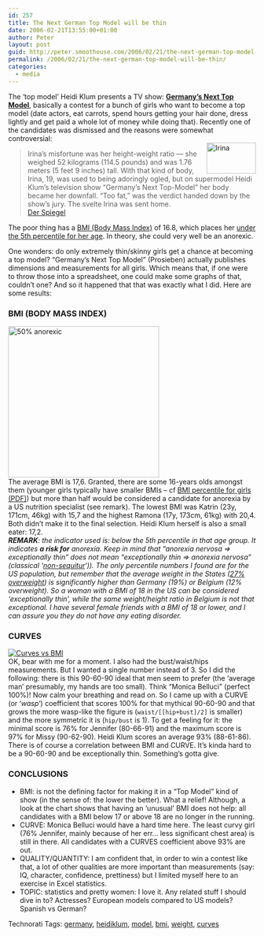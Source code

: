 ```yaml
---
id: 257
title: The Next German Top Model will be thin
date: 2006-02-21T13:55:00+01:00
author: Peter
layout: post
guid: http://peter.smoothouse.com/2006/02/21/the-next-german-top-model-will-be-thin/
permalink: /2006/02/21/the-next-german-top-model-will-be-thin/
categories:
  - media
---
```

The &#8216;top model&#8217; Heidi Klum presents a TV show: [**Germany&#8217;s Next Top Model**](http://www.prosieben.de/lifestyle_magazine/topmodel/index.php), basically a contest for a bunch of girls who want to become a top model (date actors, eat carrots, spend hours getting your hair done, dress lightly and get paid a whole lot of money while doing that). Recently one of the candidates was dismissed and the reasons were somewhat controversial:  
[<img  style="float: right" src="http://static.flickr.com/44/119006217_2d57a9622a_t.jpg" width="100" height="63" alt="Irina" />](http://www.flickr.com/photos/pforret/119006217/ "Photo Sharing")

> Irina&#8217;s misfortune was her height-weight ratio &#8212; she weighed 52 kilograms (114.5 pounds) and was 1.76 meters (5 feet 9 inches) tall. With that kind of body, Irina, 19, was used to being adoringly ogled, but on supermodel Heidi Klum&#8217;s television show &#8220;Germany&#8217;s Next Top-Model&#8221; her body became her downfall. &#8220;Too fat,&#8221; was the verdict handed down by the show&#8217;s jury. The svelte Irina was sent home.  
> [Der Spiegel](http://service.spiegel.de/cache/international/0,1518,398968,00.html)

The poor thing has a [BMI (Body Mass Index)](http://en.wikipedia.org/wiki/Body_mass_index) of 16.8, which places her [under the 5th percentile for her age](http://www.flickr.com/photos/pforret/100440614/). In theory, she could very well be an anorexic.

One wonders: do only extremely thin/skinny girls get a chance at becoming a top model? &#8220;Germany&#8217;s Next Top Model&#8221; (Prosieben) actually publishes dimensions and measurements for all girls. Which means that, if one were to throw those into a spreadsheet, one could make some graphs of that, couldn&#8217;t one? And so it happened that that was exactly what I did. Here are some results:

### BMI (BODY MASS INDEX)

[<img height="307" alt="50% anorexic" src="http://static.flickr.com/32/100448951_d4032de97b.jpg" />](http://www.flickr.com/photos/pforret/100448951/ "Photo Sharing")  
The average BMI is 17,6. Granted, there are some 16-years olds amongst them (younger girls typically have smaller BMIs &#8211; cf [BMI percentile for girls (PDF)](http://www.cdc.gov/nchs/data/nhanes/growthcharts/set1/chart16.pdf)) but more than half would be considered a candidate for anorexia by a US nutrition specialist (see remark). The lowest BMI was Katrin (23y, 171cm, 46kg) with 15,7 and the highest Ramona (17y, 173cm, 61kg) with 20,4. Both didn&#8217;t make it to the final selection. Heidi Klum herself is also a small eater: 17,2.  
_**REMARK**: the indicator used is: below the 5th percentile in that age group. It indicates **a risk for** anorexia. Keep in mind that &#8220;anorexia nervosa => exceptionally thin&#8221; does not mean &#8220;exceptionally thin => anorexia nervosa&#8221; (classical &#8216;[non-sequitur](http://en.wikipedia.org/wiki/Non_sequitur_%28logic%29)&#8216;)). The only percentile numbers I found are for the US population, but remember that the average weight in the States ([27% overweight](http://www.flickr.com/photos/pforret/100771662/)) is significantly higher than Germany (19%) or Belgium (12% overweight). So a woman with a BMI of 18 in the US can be considered &#8216;exceptionally thin&#8217;, while the same weight/height ratio in Belgium is not that exceptional. I have several female friends with a BMI of 18 or lower, and I can assure you they do not have any eating disorder._

### CURVES

[![Curves vs BMI](http://static.flickr.com/34/102575268_ab34adbb9c.jpg)](http://www.flickr.com/photos/pforret/102575268/ "Photo Sharing")  
OK, bear with me for a moment. I also had the bust/waist/hips measurements. But I wanted a single number instead of 3. So I did the following: there is this 90-60-90 ideal that men seem to prefer (the &#8216;average man&#8217; presumably, my hands are too small). Think &#8220;Monica Belluci&#8221; (perfect 100%)! Now calm your breathing and read on. So I came up with a CURVE (or &#8216;_wasp_&#8216;) coefficient that scores 100% for that mythical 90-60-90 and that grows the more wasp-like the figure is (`waist/[[hip+bust]/2]` is smaller) and the more symmetric it is (`hip/bust` is 1). To get a feeling for it: the minimal score is 76% for Jennifer (80-66-91) and the maximum score is 97% for Missy (90-62-90). Heidi Klum scores an average 93% (88-61-86). There is of course a correlation between BMI and CURVE. It&#8217;s kinda hard to be a 90-60-90 and be exceptionally thin. Something&#8217;s gotta give.

### CONCLUSIONS

  * BMI: is not the defining factor for making it in a &#8220;Top Model&#8221; kind of show (in the sense of: the lower the better). What a relief! Although, a look at the chart shows that having an &#8216;unusual&#8217; BMI does not help: all candidates with a BMI below 17 or above 18 are no longer in the running.
  * CURVE: Monica Belluci would have a hard time here. The least curvy girl (76% Jennifer, mainly because of her err&#8230; less significant chest area) is still in there. All candidates with a CURVES coefficient above 93% are out.
  * QUALITY/QUANTITY: I am confident that, in order to win a contest like that, a lot of other qualities are more important than measurements (say: IQ, character, confidence, prettiness) but I limited myself here to an exercise in Excel statistics.
  * TOPIC: statistics and pretty women: I love it. Any related stuff I should dive in to? Actresses? European models compared to US models? Spanish vs German?

Technorati Tags: <a href="http://technorati.com/tag/germany" rel="tag">germany</a>, <a href="http://technorati.com/tag/heidiklum" rel="tag">heidiklum</a>, <a href="http://technorati.com/tag/model" rel="tag">model</a>, <a href="http://technorati.com/tag/bmi" rel="tag">bmi</a>, <a href="http://technorati.com/tag/weight" rel="tag">weight</a>, <a href="http://technorati.com/tag/curves" rel="tag">curves</a>